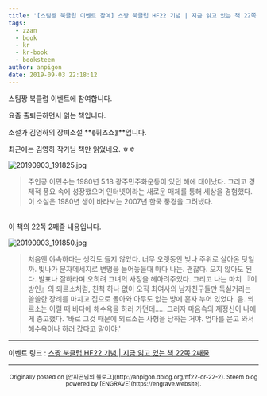 ```yaml
---
title: '[스팀짱 북클럽 이벤트 참여] 스짱 북클럽 HF22 기념 | 지금 읽고 있는 책 22쪽 2째줄'
tags:
  - zzan
  - book
  - kr
  - kr-book
  - booksteem
author: anpigon
date: 2019-09-03 22:18:12
---
```


스팀짱 북클럽 이벤트에 참여합니다.

요즘 출퇴근하면서 읽는 책입니다. 

소설가 김영하의 장펴소설 **⟪퀴즈쇼⟫**입니다. 

최근에는 김영하 작가님 책만 읽었네요. ㅎㅎ

![20190903_191825.jpg](https://files.steempeak.com/file/steempeak/anpigon/HqONRHuk-20190903_191825.jpg)
> 주인공 이민수는 1980년 5.18 광주민주화운동이 있던 해에 태어났다. 그리고 경제적 풍요 속에 성장했으며 인터넷이라는 새로운 매체를 통해 세상을 경험했다. 이 소설은 1980년 생이 바라보는 2007년 한국 풍경을 그려냈다.

<br>
이 책의 22쪽 2째줄 내용입니다.

![20190903_191850.jpg](https://files.steempeak.com/file/steempeak/anpigon/lfF1XrYM-20190903_191850.jpg)
> 처음엔 야속하다는 생각도 들지 않았다. 너무 오랫동안 빛나 주위로 살아온 탓일까. 빛나가 문자메세지로 변명을 늘어놓을때 마다 나는. 괜찮다. 오지 않아도 된다. 발표나 잘하라며 오히려 그녀의 사정을 헤아려주었다. 그리고 나는 마치 『이방인』의 뫼르소처럼, 친척 하나 없이 오직 최여사의 남자친구들만 득실거리는 쓸쓸한 장례를 마치고 집으로 돌아와 아무도 없는 방에 혼자 누어 있었다. 음. 뫼르소는 이럴 때 바다에 해수욕을 하러 가던데..... 그러자 마음속의 제정신이 나에게 충고했다. '바로 그것 때문에 뫼르소는 사형을 당하는 거야. 엄마를 묻고 와서 해수욕이나 하러 갔다고 말이야.' 

***

이벤트 링크 : [스짱 북클럽 HF22 기념 | 지금 읽고 있는 책 22쪽 2째줄](https://www.steemzzang.com/zzan/@book.club/hf22-or-22-2)

***
<center><sup>Originally posted on [안피곤님의 블로그](http://anpigon.dblog.org/hf22-or-22-2). Steem blog powered by [ENGRAVE](https://engrave.website).</sup></center>